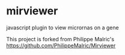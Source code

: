 mirviewer
=========

javascript plugin to view micrornas on a gene

This project is forked from Philippe Malric's https://github.com/PhilippeMalric/Mirviewer